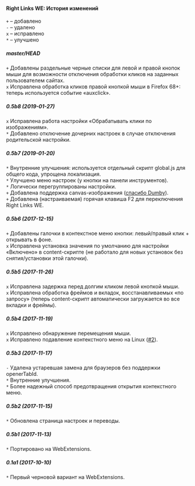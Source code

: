 ﻿#### Right Links WE: История изменений

`+` – добавлено<br>
`-` – удалено<br>
`x` – исправлено<br>
`*` – улучшено<br>

##### master/HEAD
`+` Добавлены раздельные черные списки для левой и правой кнопок мыши для возможности отключения обработки кликов на заданных пользователем сайтах.<br>
`x` Исправлена обработка кликов правой кнопкой мыши в Firefox 68+: теперь используется событие «auxclick».<br>

##### 0.5b8 (2019-01-27)
`x` Исправлена работа настройки «Обрабатывать клики по изображениям».<br>
`*` Добавлено отключение дочерних настроек в случае отключения родительской настройки.<br>

##### 0.5b7 (2019-01-20)
`*` Внутренние улучшения: используется отдельный скрипт global.js для общего кода, упрощена локализация.<br>
`*` Улучшено меню настроек (у кнопки на панели инструментов).<br>
`*` Логически перегруппированы настройки.<br>
`+` Добавлена поддержка canvas-изображения (<a href="https://forum.mozilla-russia.org/viewtopic.php?pid=756712#p756712">спасибо Dumby</a>).<br>
`+` Добавлена (настраиваемая) горячая клавиша F2 для переключения Right Links WE.<br>

##### 0.5b6 (2017-12-15)
`+` Добавлены галочки в контекстное меню кнопки: левый/правый клик + открывать в фоне.<br>
`x` Исправлена установка значения по умолчанию для настройки «Включено» в content-скрипте (не работало для новых установок без снятия/установки этой галочки).<br>

##### 0.5b5 (2017-11-26)
`x` Исправлена задержка перед долгим кликом левой кнопкой мыши.<br>
`x` Исправлена обработка фреймов и вкладок, восстанавливаемых «по запросу» (теперь content-скрипт автоматически загружается во все вкладки и фреймы).<br>

##### 0.5b4 (2017-11-19)
`x` Исправлено обнаружение перемещения мыши.<br>
`x` Исправлено подавление контекстного меню на Linux (<a href="https://github.com/Infocatcher/Right_Links_WE/issues/2">#2</a>).<br>

##### 0.5b3 (2017-11-17)
`-` Удалена устаревшая замена для браузеров без поддержки openerTabId.<br>
`*` Внутренние улучшения.<br>
`*` Более надежный способ предотвращения открытия контекстного меню.<br>

##### 0.5b2 (2017-11-15)
`*` Обновлена страница настроек и переводы.<br>

##### 0.5b1 (2017-11-13)
`*` Портировано на WebExtensions.<br>

##### 0.1a1 (2017-10-10)
`*` Первый черновой вариант на WebExtensions.<br>